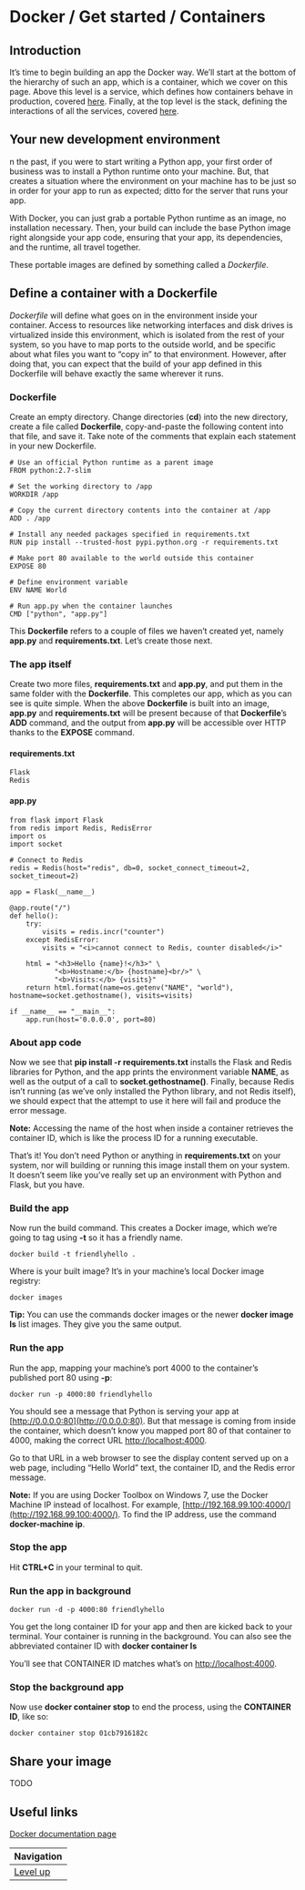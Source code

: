 # Docker / Get started / Containers #

## Introduction ##

It’s time to begin building an app the Docker way. We’ll start at the bottom of the hierarchy of such an app, which is a container, which we cover on this page. Above this level is a service, which defines how containers behave in production, covered [here](TODO). Finally, at the top level is the stack, defining the interactions of all the services, covered [here](TODO).

## Your new development environment ##

n the past, if you were to start writing a Python app, your first order of business was to install a Python runtime onto your machine. But, that creates a situation where the environment on your machine has to be just so in order for your app to run as expected; ditto for the server that runs your app.

With Docker, you can just grab a portable Python runtime as an image, no installation necessary. Then, your build can include the base Python image right alongside your app code, ensuring that your app, its dependencies, and the runtime, all travel together.

These portable images are defined by something called a *Dockerfile*.

## Define a container with a Dockerfile ##

*Dockerfile* will define what goes on in the environment inside your container. Access to resources like networking interfaces and disk drives is virtualized inside this environment, which is isolated from the rest of your system, so you have to map ports to the outside world, and be specific about what files you want to “copy in” to that environment. However, after doing that, you can expect that the build of your app defined in this Dockerfile will behave exactly the same wherever it runs.

### Dockerfile ###

Create an empty directory. Change directories (**cd**) into the new directory, create a file called **Dockerfile**, copy-and-paste the following content into that file, and save it. Take note of the comments that explain each statement in your new Dockerfile.

    # Use an official Python runtime as a parent image
    FROM python:2.7-slim

    # Set the working directory to /app
    WORKDIR /app

    # Copy the current directory contents into the container at /app
    ADD . /app

    # Install any needed packages specified in requirements.txt
    RUN pip install --trusted-host pypi.python.org -r requirements.txt

    # Make port 80 available to the world outside this container
    EXPOSE 80

    # Define environment variable
    ENV NAME World

    # Run app.py when the container launches
    CMD ["python", "app.py"]

This **Dockerfile** refers to a couple of files we haven’t created yet, namely **app.py** and **requirements.txt**. Let’s create those next.

### The app itself ###

Create two more files, **requirements.txt** and **app.py**, and put them in the same folder with the **Dockerfile**. This completes our app, which as you can see is quite simple. When the above **Dockerfile** is built into an image, **app.py** and **requirements.txt** will be present because of that **Dockerfile**’s **ADD** command, and the output from **app.py** will be accessible over HTTP thanks to the **EXPOSE** command.

#### requirements.txt ####

    Flask
    Redis

#### app.py ####

    from flask import Flask
    from redis import Redis, RedisError
    import os
    import socket

    # Connect to Redis
    redis = Redis(host="redis", db=0, socket_connect_timeout=2, socket_timeout=2)

    app = Flask(__name__)

    @app.route("/")
    def hello():
        try:
            visits = redis.incr("counter")
        except RedisError:
            visits = "<i>cannot connect to Redis, counter disabled</i>"

        html = "<h3>Hello {name}!</h3>" \
               "<b>Hostname:</b> {hostname}<br/>" \
               "<b>Visits:</b> {visits}"
        return html.format(name=os.getenv("NAME", "world"), hostname=socket.gethostname(), visits=visits)

    if __name__ == "__main__":
        app.run(host='0.0.0.0', port=80)

### About app code ###

Now we see that **pip install -r requirements.txt** installs the Flask and Redis libraries for Python, and the app prints the environment variable **NAME**, as well as the output of a call to **socket.gethostname()**. Finally, because Redis isn’t running (as we’ve only installed the Python library, and not Redis itself), we should expect that the attempt to use it here will fail and produce the error message.

**Note:** Accessing the name of the host when inside a container retrieves the container ID, which is like the process ID for a running executable.

That’s it! You don’t need Python or anything in **requirements.txt** on your system, nor will building or running this image install them on your system. It doesn’t seem like you’ve really set up an environment with Python and Flask, but you have.

### Build the app ###

Now run the build command. This creates a Docker image, which we’re going to tag using **-t** so it has a friendly name.

    docker build -t friendlyhello .

Where is your built image? It’s in your machine’s local Docker image registry:

    docker images

**Tip:** You can use the commands docker images or the newer **docker image ls** list images. They give you the same output.

### Run the app ###

Run the app, mapping your machine’s port 4000 to the container’s published port 80 using **-p**:

    docker run -p 4000:80 friendlyhello

You should see a message that Python is serving your app at [http://0.0.0.0:80](http://0.0.0.0:80). But that message is coming from inside the container, which doesn’t know you mapped port 80 of that container to 4000, making the correct URL [http://localhost:4000](http://localhost:4000).

Go to that URL in a web browser to see the display content served up on a web page, including “Hello World” text, the container ID, and the Redis error message.

**Note:** If you are using Docker Toolbox on Windows 7, use the Docker Machine IP instead of localhost. For example, [http://192.168.99.100:4000/](http://192.168.99.100:4000/). To find the IP address, use the command **docker-machine ip**.

### Stop the app ###

Hit **CTRL+C** in your terminal to quit.

### Run the app in background ###

    docker run -d -p 4000:80 friendlyhello

You get the long container ID for your app and then are kicked back to your terminal. Your container is running in the background. You can also see the abbreviated container ID with **docker container ls**

You’ll see that CONTAINER ID matches what’s on [http://localhost:4000](http://localhost:4000).

### Stop the background app ###

Now use **docker container stop** to end the process, using the **CONTAINER ID**, like so:

    docker container stop 01cb7916182c

## Share your image ##

TODO

## Useful links ##

[Docker documentation page](https://docs.docker.com/get-started/part2/)

| Navigation               |
| ------------------------ |
| [Level up](../README.md) |
